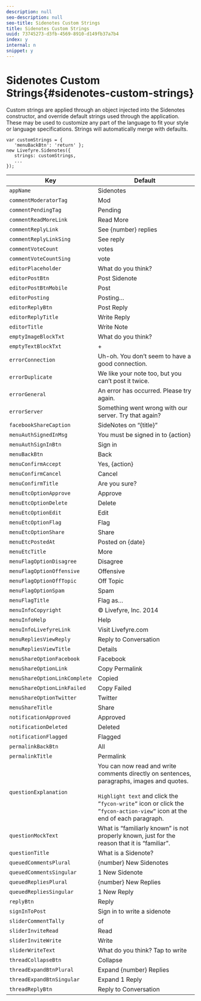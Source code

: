 ```yaml
---
description: null
seo-description: null
seo-title: Sidenotes Custom Strings
title: Sidenotes Custom Strings
uuid: 73745273-d3fb-4569-8910-d149fb37a7b4
index: y
internal: n
snippet: y
---
```


# Sidenotes Custom Strings{#sidenotes-custom-strings}

Custom strings are applied through an object injected into the Sidenotes constructor, and override default strings used through the application. These may be used to customize any part of the language to fit your style or language specifications. Strings will automatically merge with defaults.

```
var customStrings = { 
   'menuBackBtn': 'return' }; 
new Livefyre.Sidenotes({ 
   strings: customStrings, 
   ...  
});
```

|  Key  | Default  |
|---|---|
|  `appName`  | Sidenotes  |
|  `commentModeratorTag`  | Mod  |
|  `commentPendingTag`  | Pending  |
|  `commentReadMoreLink`  | Read More  |
|  `commentReplyLink`  | See {number} replies  |
|  `commentReplyLinkSing`  | See reply  |
|  `commentVoteCount`  | votes  |
|  `commentVoteCountSing`  | vote  |
|  `editorPlaceholder`  | What do you think?  |
|  `editorPostBtn`  | Post Sidenote  |
|  `editorPostBtnMobile`  | Post  |
|  `editorPosting`  | Posting…  |
|  `editorReplyBtn`  | Post Reply  |
|  `editorReplyTitle`  | Write Reply  |
|  `editorTitle`  | Write Note  |
|  `emptyImageBlockTxt`  | What do you think?  |
|  `emptyTextBlockTxt`  | +  |
|  `errorConnection`  | Uh-oh. You don’t seem to have a good connection.  |
|  `errorDuplicate`  | We like your note too, but you can’t post it twice.  |
|  `errorGeneral`  | An error has occurred. Please try again.  |
|  `errorServer`  | Something went wrong with our server. Try that again?  |
|  `facebookShareCaption`  | SideNotes on “{title}”  |
|  `menuAuthSignedInMsg`  | You must be signed in to {action}  |
|  `menuAuthSignInBtn`  | Sign in  |
|  `menuBackBtn`  | Back  |
|  `menuConfirmAccept`  | Yes, {action}  |
|  `menuConfirmCancel`  | Cancel  |
|  `menuConfirmTitle`  | Are you sure?  |
|  `menuEtcOptionApprove`  | Approve  |
|  `menuEtcOptionDelete`  | Delete  |
|  `menuEtcOptionEdit`  | Edit  |
|  `menuEtcOptionFlag`  | Flag  |
|  `menuEtcOptionShare`  | Share  |
|  `menuEtcPostedAt`  | Posted on {date}  |
|  `menuEtcTitle`  | More  |
|  `menuFlagOptionDisagree`  | Disagree  |
|  `menuFlagOptionOffensive`  | Offensive  |
|  `menuFlagOptionOffTopic`  | Off Topic  |
|  `menuFlagOptionSpam`  | Spam  |
|  `menuFlagTitle`  | Flag as…  |
|  `menuInfoCopyright`  | © Livefyre, Inc. 2014  |
|  `menuInfoHelp`  | Help  |
|  `menuInfoLivefyreLink`  | Visit Livefyre.com  |
|  `menuRepliesViewReply`  | Reply to Conversation  |
|  `menuRepliesViewTitle`  | Details  |
|  `menuShareOptionFacebook`  | Facebook  |
|  `menuShareOptionLink`  | Copy Permalink  |
|  `menuShareOptionLinkComplete`  | Copied  |
|  `menuShareOptionLinkFailed`  | Copy Failed  |
|  `menuShareOptionTwitter`  | Twitter  |
|  `menuShareTitle`  | Share  |
|  `notificationApproved`  | Approved  |
|  `notificationDeleted`  | Deleted  |
|  `notificationFlagged`  | Flagged  |
|  `permalinkBackBtn`  | All  |
|  `permalinkTitle`  | Permalink  |
|  `questionExplanation`  | You can now read and write comments directly on sentences, paragraphs, images and quotes.<br><br>`Highlight text` and click the `”fycon-write”` icon or click the `”fycon-action-view”` icon at the end of each paragraph.  |
|  `questionMockText`  | What is “familiarly known” is not properly known, just for the reason that it is “familiar”.  |
|  `questionTitle`  | What is a Sidenote?  |
|  `queuedCommentsPlural`  | {number} New Sidenotes  |
|  `queuedCommentsSingular`  | 1 New Sidenote  |
|  `queuedRepliesPlural`  | {number} New Replies  |
|  `queuedRepliesSingular`  | 1 New Reply  |
|  `replyBtn`  | Reply  |
|  `signInToPost`  | Sign in to write a sidenote  |
|  `sliderCommentTally`  | of  |
|  `sliderInviteRead`  | Read  |
|  `sliderInviteWrite`  | Write  |
|  `sliderWriteText`  | What do you think? Tap to write  |
|  `threadCollapseBtn`  | Collapse  |
|  `threadExpandBtnPlural`  | Expand {number} Replies  |
|  `threadExpandBtnSingular`  | Expand 1 Reply  |
|  `threadReplyBtn`  | Reply to Conversation  |
